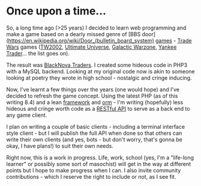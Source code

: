 # Once upon a time...

So, a long time ago (>25 years) I decided to learn web programming and make a game based on a dearly missed genre of [BBS door](https://en.wikipedia.org/wiki/Door_(bulletin_board_system) [games](https://breakintochat.com/wiki/BBS_door_game) - [Trade Wars](https://en.wikipedia.org/wiki/Trade_Wars) games ([TW2002](https://breakintochat.com/wiki/TradeWars_2002), [Ultimate Universe](https://breakintochat.com/wiki/Ultimate_Universe), [Galactic Warzone](https://www.smbaker.com/games/galactic-warzone), [Yankee Trader](https://breakintochat.com/wiki/Yankee_Trader)... the list goes on).

The result was [BlackNova Traders](https://sourceforge.net/projects/blacknova/).  I created some hideous code in PHP3 with a MySQL backend. Looking at my original code now is akin to someone looking at poetry they wrote in high school - nostalgic and cringe inducing.

Now, I've learnt a few things over the years (one would hope) and I've decided to refresh the game concept.  Using the latest PHP (as of this writing 8.4) and a lean [framework](https://docs.flightphp.com/?lang=en) and [orm](https://docs.flightphp.com/awesome-plugins/active-record) - I'm writing (hopefully) less hideous and cringe worth code as a [RESTful API](https://en.wikipedia.org/wiki/REST) to serve as a back end to any game client.  

I plan on writing a couple of basic clients - including a terminal interface style client - but I will publish the full API when done so that others can write their own clients (and yes, bots - but don't worry, that's gonna be okay, I have plans!) to suit their own needs.

Right now, this is a work in progress.  Life, work, school (yes, I'm a "life-long learner" or possibly some sort of masochist) will get in the way at different points but I hope to make progress when I can.  I also invite community contributions - which I reserve the right to include or not, as I see fit.

